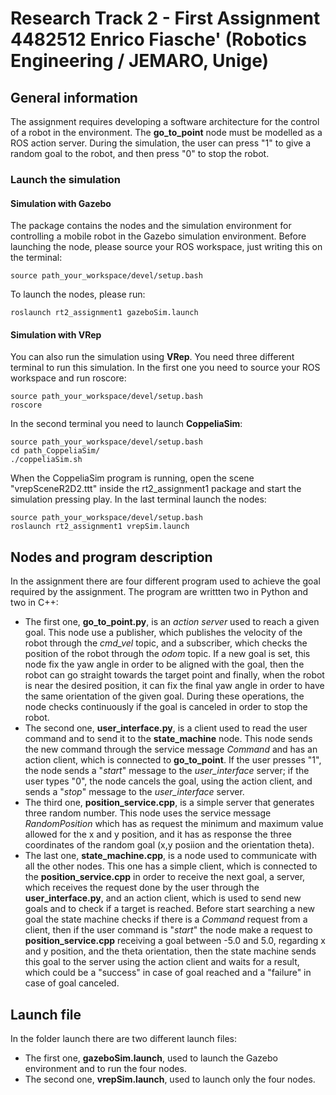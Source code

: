 # Research Track 2 - First Assignment 4482512 Enrico Fiasche' (Robotics Engineering / JEMARO, Unige)

## General information
The assignment requires developing a software architecture for the control of a robot in the environment. The **go_to_point** node
must be modelled as a ROS action server.
During the simulation, the user can press "1" to give a random goal to the robot, and then press "0" to stop the robot.

### Launch the simulation
#### Simulation with Gazebo
The package contains the nodes and the simulation environment for controlling a mobile robot in the Gazebo simulation environment.
Before launching the node, please source your ROS workspace, just writing this on the terminal:
```
source path_your_workspace/devel/setup.bash
```
To launch the nodes, please run:
```
roslaunch rt2_assignment1 gazeboSim.launch
```
#### Simulation with VRep
You can also run the simulation using **VRep**.
You need three different terminal to run this simulation.
In the first one you need to source your ROS workspace and run roscore:
```
source path_your_workspace/devel/setup.bash
roscore
```
In the second terminal you need to launch **CoppeliaSim**:
```
source path_your_workspace/devel/setup.bash
cd path_CoppeliaSim/
./coppeliaSim.sh
```
When the CoppeliaSim program is running, open the scene "vrepSceneR2D2.ttt" inside the rt2_assignment1 package and start the simulation
pressing play.
In the last terminal launch the nodes:
```
source path_your_workspace/devel/setup.bash
roslaunch rt2_assignment1 vrepSim.launch
```

## Nodes and program description
In the assignment there are four different program used to achieve the goal required by the assignment.
The program are writtten two in Python and two in C++:
- The first one, **go_to_point.py**, is an _action server_ used to reach a given goal. This node use a publisher, which publishes
the velocity of the robot through the _cmd\_vel_ topic, and a subscriber, which checks the position of the robot through the _odom_
topic. If a new goal is set, this node fix the yaw angle in order to be aligned with the goal, then the robot can go straight towards
the target point and finally, when the robot is near the desired position, it can fix the final yaw angle in order to have the same
orientation of the given goal. During these operations, the node checks continuously if the goal is canceled in order to stop the 
robot.
- The second one, **user_interface.py**, is a client used to read the user command and to send it to the **state_machine** node.
This node sends the new command through the service message _Command_ and has an action client, which is connected to **go_to_point**.
If the user presses "1", the node sends a "_start_" message to the _user\_interface_ server; if the user types "0", the node cancels
the goal, using the action client, and sends a "_stop_" message to the _user\_interface_ server.
- The third one, **position_service.cpp**, is a simple server that generates three random number. This node uses the service message
_RandomPosition_ which has as request the minimum and maximum value allowed for the x and y position, and it has as response the
three coordinates of the random goal (x,y posiion and the orientation theta).
- The last one, **state_machine.cpp**, is a node used to communicate with all the other nodes. This one has a simple client, which
is connected to the **position_service.cpp** in order to receive the next goal, a server, which receives the request done 
by the user through the **user_interface.py**, and an action client, which is used to send new goals and to check if a target is
reached.
Before start searching a new goal the state machine checks if there is a _Command_ request from a client, then if the user command
is "_start_" the node make a request to **position_service.cpp** receiving a goal between -5.0 and 5.0, regarding x and y position,
and the theta orientation, then the state machine sends this goal to the server using the action client and waits for a result,
which could be a "success" in case of goal reached and a "failure" in case of goal canceled.

## Launch file
In the folder launch there are two different launch files:
- The first one, **gazeboSim.launch**, used to launch the Gazebo environment and to run the four nodes.
- The second one, **vrepSim.launch**, used to launch only the four nodes.

